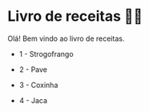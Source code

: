 # Livro de receitas :man_cook:

Olá! Bem vindo ao livro de receitas.

- 1 - Strogofrango

- 2 - Pave

- 3 - Coxinha

- 4 - Jaca
